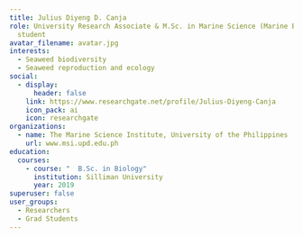 ```yaml
---
title: Julius Diyeng D. Canja
role: University Research Associate & M.Sc. in Marine Science (Marine Biology)
  student
avatar_filename: avatar.jpg
interests:
  - Seaweed biodiversity
  - Seaweed reproduction and ecology
social:
  - display:
      header: false
    link: https://www.researchgate.net/profile/Julius-Diyeng-Canja
    icon_pack: ai
    icon: researchgate
organizations:
  - name: The Marine Science Institute, University of the Philippines
    url: www.msi.upd.edu.ph
education:
  courses:
    - course: "  B.Sc. in Biology"
      institution: Silliman University
      year: 2019
superuser: false
user_groups:
  - Researchers
  - Grad Students
---
```

